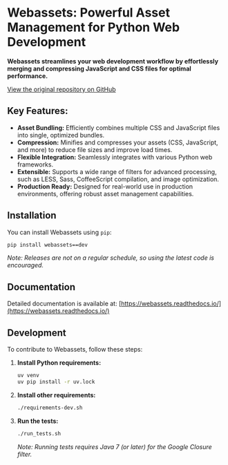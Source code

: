 # Webassets: Powerful Asset Management for Python Web Development

**Webassets streamlines your web development workflow by effortlessly merging and compressing JavaScript and CSS files for optimal performance.** 

[View the original repository on GitHub](https://github.com/miracle2k/webassets)

## Key Features:

*   **Asset Bundling:** Efficiently combines multiple CSS and JavaScript files into single, optimized bundles.
*   **Compression:** Minifies and compresses your assets (CSS, JavaScript, and more) to reduce file sizes and improve load times.
*   **Flexible Integration:** Seamlessly integrates with various Python web frameworks.
*   **Extensible:** Supports a wide range of filters for advanced processing, such as LESS, Sass, CoffeeScript compilation, and image optimization.
*   **Production Ready:** Designed for real-world use in production environments, offering robust asset management capabilities.

## Installation

You can install Webassets using `pip`:

```bash
pip install webassets==dev
```

*Note: Releases are not on a regular schedule, so using the latest code is encouraged.*

## Documentation

Detailed documentation is available at: [https://webassets.readthedocs.io/](https://webassets.readthedocs.io/)

## Development

To contribute to Webassets, follow these steps:

1.  **Install Python requirements:**
    ```bash
    uv venv
    uv pip install -r uv.lock
    ```
2.  **Install other requirements:**
    ```bash
    ./requirements-dev.sh
    ```
3.  **Run the tests:**
    ```bash
    ./run_tests.sh
    ```

    *Note: Running tests requires Java 7 (or later) for the Google Closure filter.*